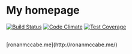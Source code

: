 # My homepage
[![Build Status](https://travis-ci.org/wallcrawler/home.png?branch=master)](https://travis-ci.org/wallcrawler/home)
[![Code Climate](https://codeclimate.com/github/wallcrawler/home/badges/gpa.svg)](https://codeclimate.com/github/wallcrawler/home)
[![Test Coverage](https://codeclimate.com/github/wallcrawler/home/badges/coverage.svg)](https://codeclimate.com/github/wallcrawler/home/coverage)

</br>
[ronanmccabe.me](http://ronanmccabe.me/)